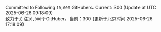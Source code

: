Committed to Following `10,000` GitHubers. Current: <!-- FOLLOWING_COUNT -->300<!-- FOLLOWING_COUNT --> (Update at UTC <!-- LAST_UPDATED -->2025-06-26 09:18:09<!-- LAST_UPDATED -->)<br>
致力于关注`10,000`个GitHuber。当前：<!-- FOLLOWING_COUNT -->300<!-- FOLLOWING_COUNT --> (更新于北京时间 <!-- LAST_UPDATED_CST -->2025-06-26 17:18:09<!-- LAST_UPDATED_CST -->)

